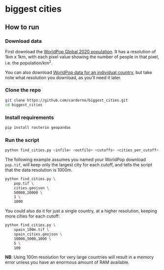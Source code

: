 # biggest cities
## How to run
### Download data
First download the [WorldPop Global 2020 population](https://www.worldpop.org/geodata/summary?id=24777).
It has a resolution of 1km x 1km, with each pixel value showing the number of people in that pixel, i.e. the population/km<sup>2</sup>.

You can also download [WorldPop data for an individual country](https://www.worldpop.org/project/categories?id=3), but take note what resolution you download, as you'll need it later.

### Clone the repo
```bash
git clone https://github.com/carderne/biggest_cities.git
cd biggest_cities
```

### Install requirements
```bash
pip install rasterio geopandas
```

### Run the script
```bash
python find_cities.py <infile> <outfile> <cutoffs> <cities_per_cutoff> <resolution>
```

The following example assumes you named your WorldPop download `pop.tif`, will keep only the largest city for each cutoff, and tells the script that the data resolution is 1000m.
```bash
python find_cities.py \
    pop.tif \
    cities.geojson \
    50000,20000 \
    1 \
    1000
```

You could also do it for just a single country, at a higher resolution, keeping more cities for each cutoff:
```bash
python find_cities.py \
    spain_100m.tif \
    spain_cities.geojson \
    10000,5000,1000 \
    5 \
    100
```

**NB**: Using 100m resolution for very large countries will result in a memory error unless you have an enormous amount of RAM available.
